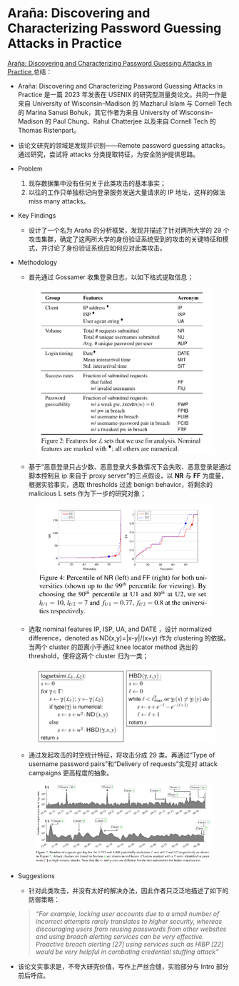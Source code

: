 # Araña: Discovering and Characterizing Password Guessing Attacks in Practice

[Araña: Discovering and Characterizing Password Guessing Attacks in Practice ](https://www.usenix.org/system/files/sec23fall-prepub-22-islam.pdf)总结：

* Araña: Discovering and Characterizing Password Guessing Attacks in Practice 是一篇 2023 年发表在 USENIX 的研究型测量类论文。共同一作是来自 University of Wisconsin–Madison 的  Mazharul Islam 与 Cornell Tech 的 Marina Sanusi Bohuk，其它作者为来自 University of Wisconsin–Madison 的 Paul Chung、Rahul Chatterjee 以及来自 Cornell Tech 的 Thomas Ristenpart。
* 该论文研究的领域是发现并识别——Remote password guessing attacks。通过研究，尝试将 attacks 分类提取特征，为安全防护提供思路。
* Problem
  1. 现存数据集中没有任何关于此类攻击的基本事实；
  2. 以往的工作只单独标记向登录服务发送大量请求的 IP 地址，这样的做法 miss many attacks。
* Key Findings
  * 设计了一个名为 Araña 的分析框架，发现并描述了针对两所大学的 29 个攻击集群，确定了这两所大学的身份验证系统受到的攻击的关键特征和模式，并讨论了身份验证系统应如何应对此类攻击。
*   Methodology

    * 首先通过 Gossamer 收集登录日志，以如下格式提取信息；

    <figure><img src="../../.gitbook/assets/image (21).png" alt=""><figcaption></figcaption></figure>

    * 基于“恶意登录只占少数、恶意登录大多数情况下会失败、恶意登录是通过脚本控制且 ip 来自于 proxy server”的三点假设，以 **NR** 与 **FF** 为度量，根据实验事实，选取 thresholds 过滤 benign behavior，将剩余的 malicious L sets 作为下一步的研究对象；

    <figure><img src="../../.gitbook/assets/image (22).png" alt=""><figcaption></figcaption></figure>

    * 选取 nominal features IP, ISP, UA, and DATE ，设计 normalized difference，denoted as ND(x,y)=|x-y|/(x+y) 作为 clustering 的依据。当两个 cluster 的距离小于通过 knee locator method 选出的 threshold，便将这两个 cluster 归为一类；

    <figure><img src="../../.gitbook/assets/image (23).png" alt=""><figcaption></figcaption></figure>

    * 通过发起攻击的时空统计特征，将攻击分成 29 类。再通过“Type of username password pairs”和“Delivery of requests”实现对 attack campaigns 更高程度的抽象。



    <figure><img src="../../.gitbook/assets/image (24).png" alt=""><figcaption></figcaption></figure>
*   Suggestions

    * 针对此类攻击，并没有太好的解决办法，因此作者只泛泛地描述了如下的防御策略：

    > _“For example, locking user accounts due to a small number of incorrect attempts rarely translates to higher security, whereas discouraging users from reusing passwords from other websites and using breach alerting services can be very effective. Proactive breach alerting \[27] using services such as HIBP \[22] would be very helpful in combating credential stuffing attack”_


* 该论文实事求是，不夸大研究价值，写作上严丝合缝，实验部分与 Intro 部分前后呼应。
